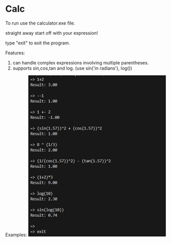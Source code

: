 # Calc

To run use the calculator.exe file.

straight away start off with your expression!  

type "exit" to exit the program.

Features:
1) can handle complex expressions involving multiple parentheses.
2) supports sin,cos,tan and log. (use sin('in radians'), log())

Examples:
![alt text](image.png)